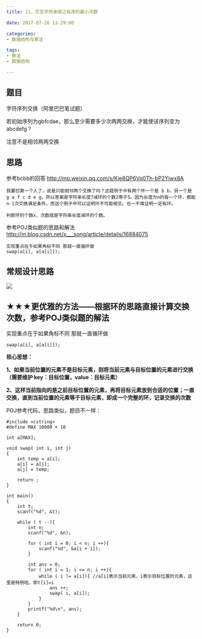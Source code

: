 ```yaml
---
title: 11、交互字符串使之有序的最小次数

date: 2017-07-26 13:29:00

categories:
- 数据结构与算法

tags:
- 算法
- 数据结构

---
```


## 题目

字符序列交换（阿里巴巴笔试题）

若初始序列为gbfcdae，那么至少需要多少次两两交换，才能使该序列变为abcdefg？

注意不是相邻两两交换

## 思路

参考bcbb的回答
http://mp.weixin.qq.com/s/Kie8QP6Vq0Th-bP2Yjwx8A

	我要怼第一个人了，说是只能相邻两个交换了吗？这题例子中有两个环一个是 b b，另一个是 g a f c d e g，所以答案是字符串长度7减环的个数2等于5。因为长度为n的每一个环，都能n-1次交换满足条件。而这个例子中可以证明环不可能相交。也一不难证明一定有环。
	
	判断环的个数x，次数就是字符串长度减环的个数。

参考POJ类似题的思路和解法
http://m.blog.csdn.net/x___song/article/details/16884075
	
	实现重点在于如果角标不同 那就一直循环做
	swap(a[i], a[a[i]]);


## 常规设计思路

![](http://i.imgur.com/lepq9bp.jpg)

## ★★★更优雅的方法——根据环的思路直接计算交换次数，参考POJ类似题的解法

实现重点在于如果角标不同 那就一直循环做

	swap(a[i], a[a[i]]);

**核心思想：**

**1、如果当前位置的元素不是目标元素，则将当前元素与目标位置的元素进行交换（需要维护 key：目标位置，value：目标元素）**

**2、这样当前指向的是之前目标位置的元素，再将目标元素放到合适的位置；一直交换，直到当前位置的元素等于目标元素，即成一个完整的环，记录交换的次数**

POJ参考代码，思路类似，题目不一样：

	#include <cstring>
	#define MAX 10000 + 10
	
	int a[MAX];
	
	void swap( int i, int j)
	{
	    int temp = a[i];
	    a[i] = a[j];
	    a[j] = temp;
	
	    return ;
	}
	
	int main()
	{
	    int t;
	    scanf("%d", &t);
	
	    while ( t --){
	        int n;
	        scanf("%d", &n);
	
	        for ( int i = 0; i < n; i ++){
	            scanf("%d", &a[i + 1]);
	        }
	
	        int ans = 0;
	        for ( int i = 1; i <= n; i ++){
	            while ( i != a[i]){ //a[i]表示当前元素，i表示目标位置的元素，这里是特例哈，即t[i]=i
	                ans ++;
	                swap( i, a[i]);
	            }
	        }
	        printf("%d\n", ans);
	    }
	
	    return 0;
	}
